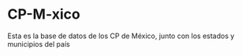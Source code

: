 # CP-M-xico
Esta es la base de datos de los CP de México, junto con los estados y municipios del país
